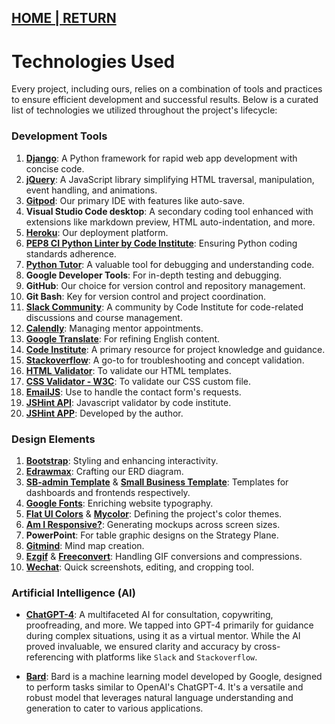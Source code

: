 ## [HOME | RETURN](https://github.com/plexoio/musa)

# Technologies Used

Every project, including ours, relies on a combination of tools and practices to ensure efficient development and successful results. Below is a curated list of technologies we utilized throughout the project's lifecycle:

### Development Tools

1. **[Django](https://www.djangoproject.com/)**: A Python framework for rapid web app development with concise code.
2. **[jQuery](https://jquery.com/)**: A JavaScript library simplifying HTML traversal, manipulation, event handling, and animations.
3. **[Gitpod](https://gitpod.io/plexoio)**: Our primary IDE with features like auto-save.
4. **Visual Studio Code desktop**: A secondary coding tool enhanced with extensions like markdown preview, HTML auto-indentation, and more.
5. **[Heroku](https://heroku.com/)**: Our deployment platform.
6. **[PEP8 CI Python Linter by Code Institute](https://pep8ci.herokuapp.com/)**: Ensuring Python coding standards adherence.
7. **[Python Tutor](https://pythontutor.com/)**: A valuable tool for debugging and understanding code.
8. **Google Developer Tools**: For in-depth testing and debugging.
9. **GitHub**: Our choice for version control and repository management.
10. **Git Bash**: Key for version control and project coordination.
11. **[Slack Community](https://slack.com/)**: A community by Code Institute for code-related discussions and course management.
12. **[Calendly](https://calendly.com/)**: Managing mentor appointments.
13. **[Google Translate](https://translate.google.com/)**: For refining English content.
14. **[Code Institute](https://codeinstitute.net/)**: A primary resource for project knowledge and guidance.
15. **[Stackoverflow](https://stackoverflow.com/)**: A go-to for troubleshooting and concept validation.
16. **[HTML Validator](https://validator.w3.or)**: To validate our HTML templates.
17. **[CSS Validator - W3C](https://jigsaw.w3.org/css-validator/validator)**: To validate our CSS custom file.
18. **[EmailJS](https://www.emailjs.com/)**: Use to handle the contact form's requests.
19. **[JSHint API](https://ci-jshint.herokuapp.com/)**: Javascript validator by code institute.
20. **[JSHint APP](https://github.com/plexoio/plexo-js-hint)**: Developed by the author.

### Design Elements

1. **[Bootstrap](https://getbootstrap.com/docs/5.3/getting-started/introduction/)**: Styling and enhancing interactivity.
2. **[Edrawmax](https://www.edrawmax.com/)**: Crafting our ERD diagram.
3. **[SB-admin Template](https://startbootstrap.com/template/sb-admin)** & **[Small Business Template](https://startbootstrap.com/template/small-business)**: Templates for dashboards and frontends respectively.
4. **[Google Fonts](https://fonts.google.com/)**: Enriching website typography.
5. **[Flat UI Colors](https://flatuicolors.com/)** & **[Mycolor](https://mycolor.space/?hex=%2334495E&sub=1)**: Defining the project's color themes.
6. **[Am I Responsive?](https://ui.dev/amiresponsive)**: Generating mockups across screen sizes.
7. **PowerPoint**: For table graphic designs on the Strategy Plane.
8. **[Gitmind](https://gitmind.com/)**: Mind map creation.
9. **[Ezgif](https://ezgif.com/video-to-gif)** & **[Freeconvert](https://www.freeconvert.com/gif-compressor)**: Handling GIF conversions and compressions.
10. **[Wechat](https://www.wechat.com/)**: Quick screenshots, editing, and cropping tool.

### Artificial Intelligence (AI)

- **[ChatGPT-4](https://chat.openai.com/chat)**: A multifaceted AI for consultation, copywriting, proofreading, and more. We tapped into GPT-4 primarily for guidance during complex situations, using it as a virtual mentor. While the AI proved invaluable, we ensured clarity and accuracy by cross-referencing with platforms like `Slack` and `Stackoverflow`.

- **[Bard](https://bard.google.com/)**: Bard is a machine learning model developed by Google, designed to perform tasks similar to OpenAI's ChatGPT-4. It's a versatile and robust model that leverages natural language understanding and generation to cater to various applications.